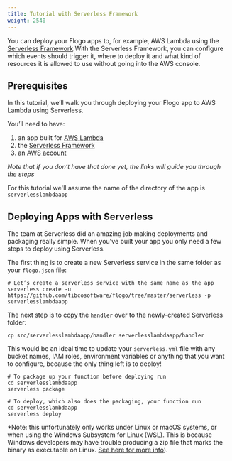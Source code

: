 ```yaml
---
title: Tutorial with Serverless Framework
weight: 2540
---
```


You can deploy your Flogo apps to, for example, AWS Lambda using the [Serverless Framework](https://serverless.com).With the Serverless Framework, you can configure which events should trigger it, where to deploy it and what kind of resources it is allowed to use without going into the AWS console.

## Prerequisites
In this tutorial, we’ll walk you through deploying your Flogo app to AWS Lambda using Serverless. 

You’ll need to have:

1. an app built for [AWS Lambda](https://tibcosoftware.github.io/flogo/faas/how-to/)
1. the [Serverless Framework](https://serverless.com/framework/docs/providers/aws/guide/quick-start/)
1. an [AWS account](https://docs.aws.amazon.com/lambda/latest/dg/welcome.html) 

_Note that if you don’t have that done yet, the links will guide you through the steps_

For this tutorial we'll assume the name of the directory of the app is `serverlesslambdaapp`

## Deploying Apps with Serverless
The team at Serverless did an amazing job making deployments and packaging really simple. When you've built your app you only need a few steps to deploy using Serverless.

The first thing is to create a new Serverless service in the same folder as your `flogo.json` file:
```
# Let’s create a serverless service with the same name as the app
serverless create -u https://github.com/tibcosoftware/flogo/tree/master/serverless -p serverlesslambdaapp
```

The next step is to copy the `handler` over to the newly-created Serverless folder:
```
cp src/serverlesslambdaapp/handler serverlesslambdaapp/handler
```

This would be an ideal time to update your `serverless.yml` file with any bucket names, IAM roles, environment variables or anything that you want to configure, because the only thing left is to deploy!
```
# To package up your function before deploying run
cd serverlesslambdaapp
serverless package

# To deploy, which also does the packaging, your function run
cd serverlesslambdaapp
serverless deploy
```

*Note: this unfortunately only works under Linux or macOS systems, or when using the Windows Subsystem for Linux (WSL). This is because Windows developers may have trouble producing a zip file that marks the binary as executable on Linux. [See here for more info](https://github.com/aws/aws-lambda-go)).

